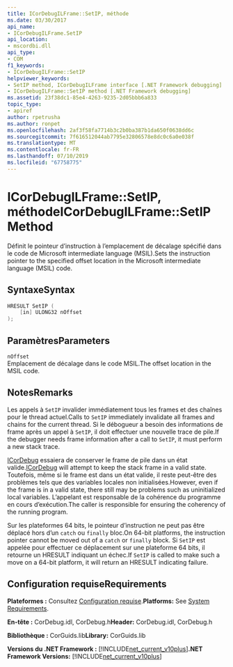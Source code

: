 ```yaml
---
title: ICorDebugILFrame::SetIP, méthode
ms.date: 03/30/2017
api_name:
- ICorDebugILFrame.SetIP
api_location:
- mscordbi.dll
api_type:
- COM
f1_keywords:
- ICorDebugILFrame::SetIP
helpviewer_keywords:
- SetIP method, ICorDebugILFrame interface [.NET Framework debugging]
- ICorDebugILFrame::SetIP method [.NET Framework debugging]
ms.assetid: 23f38dc1-85e4-4263-9235-2d05bbb6a833
topic_type:
- apiref
author: rpetrusha
ms.author: ronpet
ms.openlocfilehash: 2af3f58fa7714b3c2b0ba387b1da650f0638dd6c
ms.sourcegitcommit: 7f616512044ab7795e32806578e8dc0c6a0e038f
ms.translationtype: MT
ms.contentlocale: fr-FR
ms.lasthandoff: 07/10/2019
ms.locfileid: "67758775"
---
```

# <a name="icordebugilframesetip-method"></a><span data-ttu-id="cc4c5-102">ICorDebugILFrame::SetIP, méthode</span><span class="sxs-lookup"><span data-stu-id="cc4c5-102">ICorDebugILFrame::SetIP Method</span></span>
<span data-ttu-id="cc4c5-103">Définit le pointeur d’instruction à l’emplacement de décalage spécifié dans le code de Microsoft intermediate language (MSIL).</span><span class="sxs-lookup"><span data-stu-id="cc4c5-103">Sets the instruction pointer to the specified offset location in the Microsoft intermediate language (MSIL) code.</span></span>  
  
## <a name="syntax"></a><span data-ttu-id="cc4c5-104">Syntaxe</span><span class="sxs-lookup"><span data-stu-id="cc4c5-104">Syntax</span></span>  
  
```cpp  
HRESULT SetIP (  
    [in] ULONG32 nOffset  
);  
```  
  
## <a name="parameters"></a><span data-ttu-id="cc4c5-105">Paramètres</span><span class="sxs-lookup"><span data-stu-id="cc4c5-105">Parameters</span></span>  
 `nOffset`  
 <span data-ttu-id="cc4c5-106">Emplacement de décalage dans le code MSIL.</span><span class="sxs-lookup"><span data-stu-id="cc4c5-106">The offset location in the MSIL code.</span></span>  
  
## <a name="remarks"></a><span data-ttu-id="cc4c5-107">Notes</span><span class="sxs-lookup"><span data-stu-id="cc4c5-107">Remarks</span></span>  
 <span data-ttu-id="cc4c5-108">Les appels à `SetIP` invalider immédiatement tous les frames et des chaînes pour le thread actuel.</span><span class="sxs-lookup"><span data-stu-id="cc4c5-108">Calls to `SetIP` immediately invalidate all frames and chains for the current thread.</span></span> <span data-ttu-id="cc4c5-109">Si le débogueur a besoin des informations de frame après un appel à `SetIP`, il doit effectuer une nouvelle trace de pile.</span><span class="sxs-lookup"><span data-stu-id="cc4c5-109">If the debugger needs frame information after a call to `SetIP`, it must perform a new stack trace.</span></span>  
  
 <span data-ttu-id="cc4c5-110">[ICorDebug](../../../../docs/framework/unmanaged-api/debugging/icordebug-interface.md) essaiera de conserver le frame de pile dans un état valide.</span><span class="sxs-lookup"><span data-stu-id="cc4c5-110">[ICorDebug](../../../../docs/framework/unmanaged-api/debugging/icordebug-interface.md) will attempt to keep the stack frame in a valid state.</span></span> <span data-ttu-id="cc4c5-111">Toutefois, même si le frame est dans un état valide, il reste peut-être des problèmes tels que des variables locales non initialisées.</span><span class="sxs-lookup"><span data-stu-id="cc4c5-111">However, even if the frame is in a valid state, there still may be problems such as uninitialized local variables.</span></span> <span data-ttu-id="cc4c5-112">L’appelant est responsable de la cohérence du programme en cours d’exécution.</span><span class="sxs-lookup"><span data-stu-id="cc4c5-112">The caller is responsible for ensuring the coherency of the running program.</span></span>  
  
 <span data-ttu-id="cc4c5-113">Sur les plateformes 64 bits, le pointeur d’instruction ne peut pas être déplacé hors d’un `catch` ou `finally` bloc.</span><span class="sxs-lookup"><span data-stu-id="cc4c5-113">On 64-bit platforms, the instruction pointer cannot be moved out of a `catch` or `finally` block.</span></span> <span data-ttu-id="cc4c5-114">Si `SetIP` est appelée pour effectuer ce déplacement sur une plateforme 64 bits, il retourne un HRESULT indiquant un échec.</span><span class="sxs-lookup"><span data-stu-id="cc4c5-114">If `SetIP` is called to make such a move on a 64-bit platform, it will return an HRESULT indicating failure.</span></span>  
  
## <a name="requirements"></a><span data-ttu-id="cc4c5-115">Configuration requise</span><span class="sxs-lookup"><span data-stu-id="cc4c5-115">Requirements</span></span>  
 <span data-ttu-id="cc4c5-116">**Plateformes :** Consultez [Configuration requise](../../../../docs/framework/get-started/system-requirements.md).</span><span class="sxs-lookup"><span data-stu-id="cc4c5-116">**Platforms:** See [System Requirements](../../../../docs/framework/get-started/system-requirements.md).</span></span>  
  
 <span data-ttu-id="cc4c5-117">**En-tête :** CorDebug.idl, CorDebug.h</span><span class="sxs-lookup"><span data-stu-id="cc4c5-117">**Header:** CorDebug.idl, CorDebug.h</span></span>  
  
 <span data-ttu-id="cc4c5-118">**Bibliothèque :** CorGuids.lib</span><span class="sxs-lookup"><span data-stu-id="cc4c5-118">**Library:** CorGuids.lib</span></span>  
  
 <span data-ttu-id="cc4c5-119">**Versions du .NET Framework :** [!INCLUDE[net_current_v10plus](../../../../includes/net-current-v10plus-md.md)]</span><span class="sxs-lookup"><span data-stu-id="cc4c5-119">**.NET Framework Versions:** [!INCLUDE[net_current_v10plus](../../../../includes/net-current-v10plus-md.md)]</span></span>

